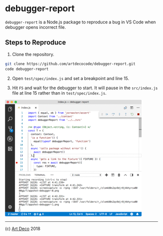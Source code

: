 # debugger-report

`debugger-report` is a Node.js package to reproduce a bug in VS Code when debugger opens incorrect file.

## Steps to Reproduce

1. Clone the repository.

```sh
git clone https://github.com/artdecocode/debugger-report.git
code debugger-report
```

2. Open `test/spec/index.js` and set a breakpoint and line 15.

3. Hit `F5` and wait for the debugger to start. It will pause in the `src/index.js` file at line 15 rather than in `test/spec/index.js`.

![replay of the bug](appshot-debugger1.gif)

---

(c) [Art Deco][1] 2018

[1]: https://artdeco.bz
